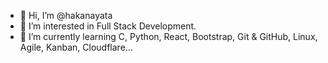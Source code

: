 - 👋 Hi, I’m @hakanayata
- 👀 I’m interested in Full Stack Development. 
- 🌱 I’m currently learning C, Python, React, Bootstrap, Git & GitHub, Linux, Agile, Kanban, Cloudflare...

<!---
hakanayata/hakanayata is a ✨ special ✨ repository because its `README.md` (this file) appears on your GitHub profile.
You can click the Preview link to take a look at your changes.
--->
